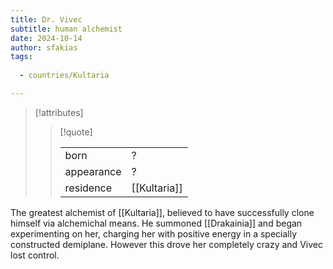 ```yaml
---
title: Dr. Vivec
subtitle: human alchemist
date: 2024-10-14
author: sfakias
tags:
  
  - countries/Kultaria

---
```

> [!attributes]
> 
> > [!quote]
> >
> > | | |
> > | --- | --- |
> > | born | ? |
> > | appearance | ? |
> > | residence | [[Kultaria]] |

The greatest alchemist of [[Kultaria]], believed to have successfully clone himself via alchemichal means. He summoned [[Drakainia]] and began experimenting on her, charging her with positive energy in a specially constructed demiplane. However this drove her completely crazy and Vivec lost control.